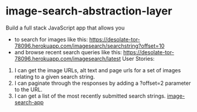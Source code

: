 # image-search-abstraction-layer
Build a full stack JavaScript app that allows you 
- to search for images like this: https://desolate-tor-78096.herokuapp.com/imagesearch/searchstring?offset=10
- and browse recent search queries like this: https://desolate-tor-78096.herokuapp.com/imagesearch/latest
User Stories:
1. I can get the image URLs, alt text and page urls for a set of images relating to a given search string.
2. I can paginate through the responses by adding a ?offset=2 parameter to the URL.
3. I can get a list of the most recently submitted search strings.
[image-search-app](https://desolate-tor-78096.herokuapp.com/)
